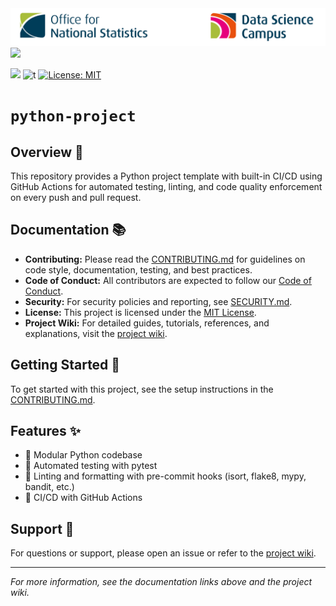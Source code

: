 <img src="https://github.com/datasciencecampus/awesome-campus/blob/master/ons_dsc_logo.png">
<img src="https://github.com/datasciencecampus/python-project/blob/coverage-badge/coverage.svg">

[![](https://img.shields.io/badge/python-3.12+-blue.svg)](https://www.python.org/downloads/) ![t](https://img.shields.io/badge/status-not_maintained-red.svg) [![License: MIT](https://img.shields.io/badge/License-MIT-yellow.svg)](https://opensource.org/licenses/MIT)

# `python-project`

## Overview 🚀
This repository provides a Python project template with built-in CI/CD using GitHub Actions for automated testing, linting, and code quality enforcement on every push and pull request.

## Documentation 📚
- **Contributing:** Please read the [CONTRIBUTING.md](CONTRIBUTING.md) for guidelines on code style, documentation, testing, and best practices.
- **Code of Conduct:** All contributors are expected to follow our [Code of Conduct](CODE_OF_CONDUCT.md).
- **Security:** For security policies and reporting, see [SECURITY.md](SECURITY.md).
- **License:** This project is licensed under the [MIT License](LICENSE).
- **Project Wiki:** For detailed guides, tutorials, references, and explanations, visit the [project wiki](https://github.com/datasciencecampus/python-project/wiki).

## Getting Started 🏁
To get started with this project, see the setup instructions in the [CONTRIBUTING.md](CONTRIBUTING.md).

## Features ✨
- 🧩 Modular Python codebase
- 🧪 Automated testing with pytest
- 🧹 Linting and formatting with pre-commit hooks (isort, flake8, mypy, bandit, etc.)
- 🤖 CI/CD with GitHub Actions

## Support 💬
For questions or support, please open an issue or refer to the [project wiki](https://github.com/datasciencecampus/python-project/wiki).

---

*For more information, see the documentation links above and the project wiki.*
